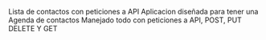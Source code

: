 
Lista de contactos con peticiones a API
Aplicacion diseñada para tener una Agenda de contactos
Manejado todo con peticiones a API, POST, PUT DELETE Y GET
